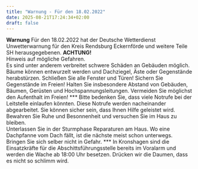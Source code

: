 ```yaml
---
title: "Warnung - Für den 18.02.2022"
date: 2025-08-21T17:24:34+02:00
draft: false
---
```


**Warnung**
Für den 18.02.2022 hat der Deutsche Wetterdienst Unwetterwarnung für den Kreis Rendsburg Eckernförde und weitere Teile SH herausgegebenen.
**ACHTUNG!**   
Hinweis auf mögliche Gefahren.  
Es sind unter anderem verbreitet schwere Schäden an Gebäuden möglich. Bäume können entwurzelt werden und Dachziegel, Äste oder Gegenstände herabstürzen. Schließen Sie alle Fenster und Türen! Sichern Sie Gegenstände im Freien! Halten Sie insbesondere Abstand von Gebäuden, Bäumen, Gerüsten und Hochspannungsleitungen. Vermeiden Sie möglichst den Aufenthalt im Freien!
*** Bitte bedenken Sie, dass viele Notrufe bei der Leitstelle einlaufen könnten. Diese Notrufe werden nacheinander abgearbeitet. Sie können sicher sein, dass Ihnen Hilfe geleistet wird.   
Bewahren Sie Ruhe und Besonnenheit und versuchen Sie im Haus zu bleiben.   
Unterlassen Sie in der Sturmphase Reparaturen am Haus. Wo eine Dachpfanne vom Dach fällt, ist die nächste meist schon unterwegs.  
Bringen Sie sich selber nicht in Gefahr. ***
In Kronshagen sind die Einsatzkräfte für die Abschittsführungsstelle bereits im Voralarm und werden die Wache ab 18:00 Uhr besetzen.
Drücken wir die Daumen, dass es nicht so schlimm wird.
